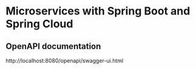 # Microservices with Spring Boot and Spring Cloud
## OpenAPI documentation
http://localhost:8080/openapi/swagger-ui.html